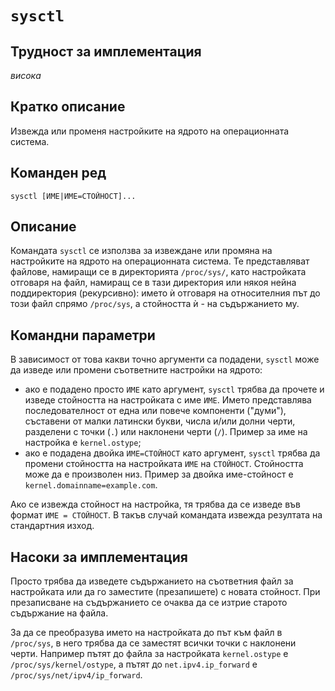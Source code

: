 # `sysctl`

## Трудност за имплементация

*висока*

## Кратко описание

Извежда или променя настройките на ядрото на операционната система.

## Команден ред

    sysctl [ИМЕ|ИМЕ=СТОЙНОСТ]...

## Описание

Командата `sysctl` се използва за извеждане или промяна на настройките на ядрото на операционната система.  Те представляват файлове, намиращи се в директорията `/proc/sys/`, като настройката отговаря на файл, намиращ се в тази директория или някоя нейна поддиректория (рекурсивно): името ѝ отговаря на относителния път до този файл спрямо `/proc/sys`, а стойността ѝ - на съдържанието му.

## Командни параметри

В зависимост от това какви точно аргументи са подадени, `sysctl` може да изведе или промени съответните настройки на ядрото:
* ако е подадено просто `ИМЕ` като аргумент, `sysctl` трябва да прочете и изведе стойността на настройката с име `ИМЕ`.  Името представлява последователност от една или повече компоненти ("думи"), съставени от малки латински букви, числа и/или долни черти, разделени с точки (`.`) или наклонени черти (`/`).  Пример за име на настройка е `kernel.ostype`;
* ако е подадена двойка `ИМЕ=СТОЙНОСТ` като аргумент, `sysctl` трябва да промени стойността на настройката `ИМЕ` на `СТОЙНОСТ`.  Стойността може да е произволен низ.  Пример за двойка име-стойност е `kernel.domainname=example.com`.

Ако се извежда стойност на настройка, тя трябва да се изведе във формат `ИМЕ = СТОЙНОСТ`.  В такъв случай командата извежда резултата на стандартния изход.

## Насоки за имплементация

Просто трябва да изведете съдържанието на съответния файл за настройката или да го заместите (презапишете) с новата стойност.  При презаписване на съдържанието се очаква да се изтрие старото съдържание на файла.

За да се преобразува името на настройката до път към файл в `/proc/sys`, в него трябва да се заместят всички точки с наклонени черти.  Например пътят до файла за настройката `kernel.ostype` е `/proc/sys/kernel/ostype`, а пътят до `net.ipv4.ip_forward` е `/proc/sys/net/ipv4/ip_forward`.